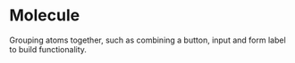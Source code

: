 # **Molecule**
Grouping atoms together, such as combining a button, input and form label to build functionality.